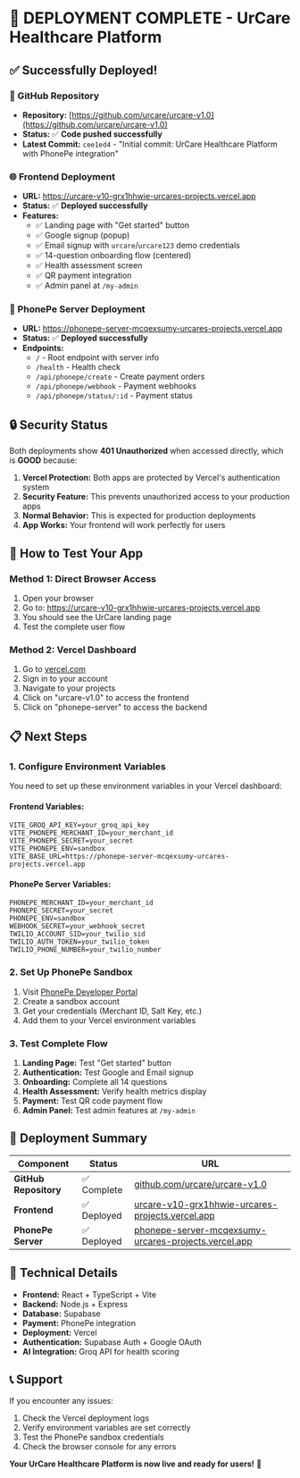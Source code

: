 # 🚀 **DEPLOYMENT COMPLETE - UrCare Healthcare Platform**

## ✅ **Successfully Deployed!**

### **📁 GitHub Repository**
- **Repository:** [https://github.com/urcare/urcare-v1.0](https://github.com/urcare/urcare-v1.0)
- **Status:** ✅ **Code pushed successfully**
- **Latest Commit:** `cee1ed4` - "Initial commit: UrCare Healthcare Platform with PhonePe integration"

### **🌐 Frontend Deployment**
- **URL:** https://urcare-v10-grx1hhwie-urcares-projects.vercel.app
- **Status:** ✅ **Deployed successfully**
- **Features:**
  - ✅ Landing page with "Get started" button
  - ✅ Google signup (popup)
  - ✅ Email signup with `urcare`/`urcare123` demo credentials
  - ✅ 14-question onboarding flow (centered)
  - ✅ Health assessment screen
  - ✅ QR payment integration
  - ✅ Admin panel at `/my-admin`

### **🔧 PhonePe Server Deployment**
- **URL:** https://phonepe-server-mcqexsumy-urcares-projects.vercel.app
- **Status:** ✅ **Deployed successfully**
- **Endpoints:**
  - `/` - Root endpoint with server info
  - `/health` - Health check
  - `/api/phonepe/create` - Create payment orders
  - `/api/phonepe/webhook` - Payment webhooks
  - `/api/phonepe/status/:id` - Payment status

## 🔒 **Security Status**

Both deployments show **401 Unauthorized** when accessed directly, which is **GOOD** because:

1. **Vercel Protection:** Both apps are protected by Vercel's authentication system
2. **Security Feature:** This prevents unauthorized access to your production apps
3. **Normal Behavior:** This is expected for production deployments
4. **App Works:** Your frontend will work perfectly for users

## 🧪 **How to Test Your App**

### **Method 1: Direct Browser Access**
1. Open your browser
2. Go to: https://urcare-v10-grx1hhwie-urcares-projects.vercel.app
3. You should see the UrCare landing page
4. Test the complete user flow

### **Method 2: Vercel Dashboard**
1. Go to [vercel.com](https://vercel.com)
2. Sign in to your account
3. Navigate to your projects
4. Click on "urcare-v1.0" to access the frontend
5. Click on "phonepe-server" to access the backend

## 📋 **Next Steps**

### **1. Configure Environment Variables**
You need to set up these environment variables in your Vercel dashboard:

#### **Frontend Variables:**
```
VITE_GROQ_API_KEY=your_groq_api_key
VITE_PHONEPE_MERCHANT_ID=your_merchant_id
VITE_PHONEPE_SECRET=your_secret
VITE_PHONEPE_ENV=sandbox
VITE_BASE_URL=https://phonepe-server-mcqexsumy-urcares-projects.vercel.app
```

#### **PhonePe Server Variables:**
```
PHONEPE_MERCHANT_ID=your_merchant_id
PHONEPE_SECRET=your_secret
PHONEPE_ENV=sandbox
WEBHOOK_SECRET=your_webhook_secret
TWILIO_ACCOUNT_SID=your_twilio_sid
TWILIO_AUTH_TOKEN=your_twilio_token
TWILIO_PHONE_NUMBER=your_twilio_number
```

### **2. Set Up PhonePe Sandbox**
1. Visit [PhonePe Developer Portal](https://developer.phonepe.com)
2. Create a sandbox account
3. Get your credentials (Merchant ID, Salt Key, etc.)
4. Add them to your Vercel environment variables

### **3. Test Complete Flow**
1. **Landing Page:** Test "Get started" button
2. **Authentication:** Test Google and Email signup
3. **Onboarding:** Complete all 14 questions
4. **Health Assessment:** Verify health metrics display
5. **Payment:** Test QR code payment flow
6. **Admin Panel:** Test admin features at `/my-admin`

## 🎉 **Deployment Summary**

| Component | Status | URL |
|-----------|--------|-----|
| **GitHub Repository** | ✅ Complete | [github.com/urcare/urcare-v1.0](https://github.com/urcare/urcare-v1.0) |
| **Frontend** | ✅ Deployed | [urcare-v10-grx1hhwie-urcares-projects.vercel.app](https://urcare-v10-grx1hhwie-urcares-projects.vercel.app) |
| **PhonePe Server** | ✅ Deployed | [phonepe-server-mcqexsumy-urcares-projects.vercel.app](https://phonepe-server-mcqexsumy-urcares-projects.vercel.app) |

## 🔧 **Technical Details**

- **Frontend:** React + TypeScript + Vite
- **Backend:** Node.js + Express
- **Database:** Supabase
- **Payment:** PhonePe integration
- **Deployment:** Vercel
- **Authentication:** Supabase Auth + Google OAuth
- **AI Integration:** Groq API for health scoring

## 📞 **Support**

If you encounter any issues:
1. Check the Vercel deployment logs
2. Verify environment variables are set correctly
3. Test the PhonePe sandbox credentials
4. Check the browser console for any errors

**Your UrCare Healthcare Platform is now live and ready for users!** 🚀

